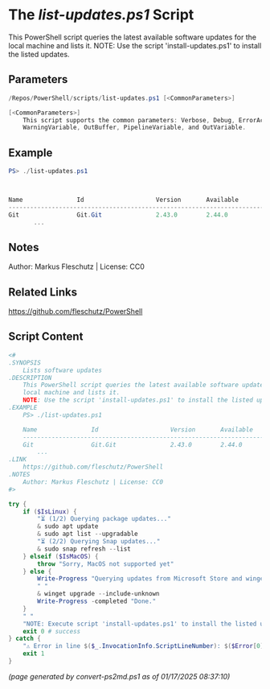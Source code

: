 The *list-updates.ps1* Script
===========================

This PowerShell script queries the latest available software updates for the
local machine and lists it.
NOTE: Use the script 'install-updates.ps1' to install the listed updates.

Parameters
----------
```powershell
/Repos/PowerShell/scripts/list-updates.ps1 [<CommonParameters>]

[<CommonParameters>]
    This script supports the common parameters: Verbose, Debug, ErrorAction, ErrorVariable, WarningAction, 
    WarningVariable, OutBuffer, PipelineVariable, and OutVariable.
```

Example
-------
```powershell
PS> ./list-updates.ps1



Name               Id                    Version       Available        Source
------------------------------------------------------------------------------
Git                Git.Git               2.43.0        2.44.0           winget
       ...

```

Notes
-----
Author: Markus Fleschutz | License: CC0

Related Links
-------------
https://github.com/fleschutz/PowerShell

Script Content
--------------
```powershell
<#
.SYNOPSIS
	Lists software updates
.DESCRIPTION
	This PowerShell script queries the latest available software updates for the
	local machine and lists it.
	NOTE: Use the script 'install-updates.ps1' to install the listed updates.
.EXAMPLE
	PS> ./list-updates.ps1

	Name               Id                    Version       Available        Source
	------------------------------------------------------------------------------
	Git                Git.Git               2.43.0        2.44.0           winget
        ...
.LINK
	https://github.com/fleschutz/PowerShell
.NOTES
	Author: Markus Fleschutz | License: CC0
#>

try {
	if ($IsLinux) {
		"⏳ (1/2) Querying package updates..."
		& sudo apt update
		& sudo apt list --upgradable
		"⏳ (2/2) Querying Snap updates..."
		& sudo snap refresh --list
	} elseif ($IsMacOS) {
		throw "Sorry, MacOS not supported yet"
	} else {
		Write-Progress "Querying updates from Microsoft Store and winget..."
		" "
		& winget upgrade --include-unknown
		Write-Progress -completed "Done."
	}
	" "
	"NOTE: Execute script 'install-updates.ps1' to install the listed updates."
	exit 0 # success
} catch {
	"⚠️ Error in line $($_.InvocationInfo.ScriptLineNumber): $($Error[0])"
	exit 1
}
```

*(page generated by convert-ps2md.ps1 as of 01/17/2025 08:37:10)*
